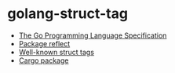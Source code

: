 # golang-struct-tag

* [The Go Programming Language Specification](https://golang.org/ref/spec#Tag)
* [Package reflect](https://golang.org/pkg/reflect/#StructTag)
* [Well-known struct tags](https://github.com/golang/go/wiki/Well-known-struct-tags)
* [Cargo package](https://crates.io/crates/golang-struct-tag)
